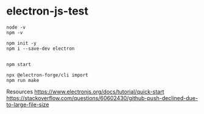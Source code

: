 # electron-js-test

```
node -v
npm -v
```

```
npm init -y
npm i --save-dev electron


npm start
```

```
npx @electron-forge/cli import
npm run make
```


Resources
https://www.electronjs.org/docs/tutorial/quick-start
https://stackoverflow.com/questions/60602430/github-push-declined-due-to-large-file-size